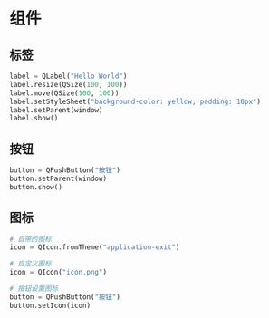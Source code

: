 # 组件

## 标签

```python
label = QLabel("Hello World")
label.resize(QSize(100, 100))
label.move(QSize(100, 100))
label.setStyleSheet("background-color: yellow; padding: 10px")
label.setParent(window)
label.show()
```

## 按钮

```python
button = QPushButton("按钮")
button.setParent(window)
button.show()
```

## 图标

```python
# 自带的图标
icon = QIcon.fromTheme("application-exit")

# 自定义图标
icon = QIcon("icon.png")

# 按钮设置图标
button = QPushButton("按钮")
button.setIcon(icon)
```

